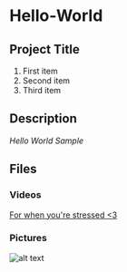 # Hello-World
## Project Title
1. First item
2. Second item
3. Third item
## Description
*Hello World Sample*
## Files
### **Videos**
[For when you're stressed <3](https://youtu.be/tpiyEe_CqB4)
### **Pictures**
![alt text](![cat](https://user-images.githubusercontent.com/125600130/219478892-345b65b7-7ff3-4741-a822-14caaddb4fff.jpeg))
